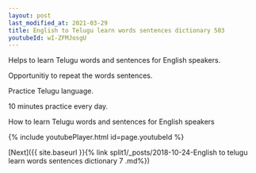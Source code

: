 ```yaml
---
layout: post
last_modified_at: 2021-03-29
title: English to Telugu learn words sentences dictionary 503 
youtubeId: wI-ZFMJosgU
---
```

 
 
Helps to learn Telugu words and sentences for English speakers.

Opportunitiy to repeat the words sentences. 

Practice Telugu language. 
 
10 minutes practice every day. 
 
How to learn Telugu words and sentences for English speakers 
 
{% include youtubePlayer.html id=page.youtubeId %}
 
 
[Next]({{ site.baseurl }}{% link  split1/_posts/2018-10-24-English to telugu learn words sentences dictionary 7 .md%})
 
